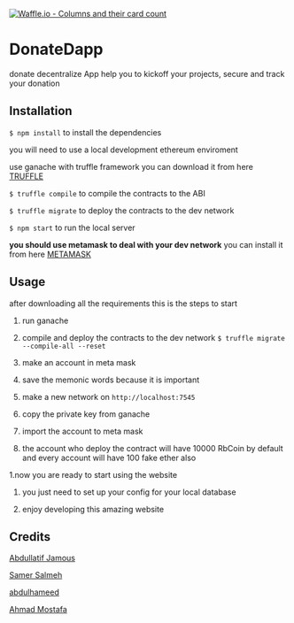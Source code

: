 [![Waffle.io - Columns and their card count](https://badge.waffle.io/spotLigth/DonateDapp.png?columns=all)](https://waffle.io/spotLigth/DonateDapp?utm_source=badge)
# **DonateDapp**
donate decentralize App help you to kickoff your projects, secure and track your donation 




## **Installation**

`$ npm install` 
to install the dependencies

you will need to use a local development ethereum enviroment 

use ganache with truffle framework 
you can download it from here [TRUFFLE](http://truffleframework.com)

`$ truffle compile`
to compile the contracts to the ABI

`$ truffle migrate`
to deploy the contracts to the dev network

 `$ npm start`
to run the local server


**you should use metamask to deal with your dev network**
  you can install it from here [METAMASK](https://metamask.io/)
  
## **Usage**

 after downloading all the requirements this is the steps to start 
  
  
1. run ganache 

1. compile and deploy the contracts to the dev network
`$ truffle migrate --compile-all --reset`

1. make an account in meta mask 

1. save the memonic words because it is important

1. make a new network on `http://localhost:7545`

1. copy the private key from ganache 

1. import the account to meta mask 

1. the account who deploy the contract will have 10000 RbCoin by default
  and every account will have 100 fake ether also

1.now you are ready to start using the website

1. you just need to set up your config for your local database

1. enjoy developing this amazing website






## **Credits**

[Abdullatif Jamous](https://github.com/AbdullatifJamous891) 

[Samer Salmeh](https://github.com/SamerSalmeh)

[abdulhameed](https://github.com/abdulhameed89)

[Ahmad Mostafa](https://github.com/zoaby)

